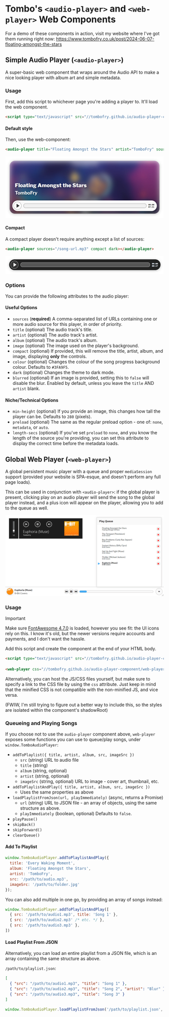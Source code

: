 # Tombo's `<audio-player>` and `<web-player>` Web Components

For a demo of these components in action, visit my website where I've got them running right now: <https://www.tombofry.co.uk/post/2024-06-07-floating-amongst-the-stars>

## Simple Audio Player (`<audio-player>`)

A super-basic web component that wraps around the Audio API to make a nice
looking player with album art and simple metadata.

### Usage

First, add this script to whichever page you're adding a player to. It'll load
the web component.

```html
<script type="text/javascript" src="//tombofry.github.io/audio-player-component/audio-player-component.min.js" defer></script>
```

#### Default style

Then, use the web-component:

```html
<audio-player title="Floating Amongst the Stars" artist="TomboFry" sources="/song-url.opus,/song-url.caf" image="/image-url.jpg" min-height="500"></audio-player>
```

![](images/screenshot-default.jpg)

#### Compact

A compact player doesn't require anything except a list of sources:

```html
<audio-player sources="/song-url.mp3" compact dark></audio-player>
```

![](images/screenshot-compact-dark.png)

### Options

You can provide the following attributes to the audio player:

#### Useful Options

* `sources` (**required**) A comma-separated list of URLs containing one or more
  audio source for this player, in order of priority.
* `title` (optional) The audio track's title.
* `artist` (optional) The audio track's artist.
* `album` (optional) The audio track's album.
* `image` (optional) The image used on the player's background.
* `compact` (optional) If provided, this will remove the title, artist, album,
  and image, displaying **only** the controls.
* `colour` (optional) Changes the colour of the song progress background colour.
  Defaults to `#3FA9F5`.
* `dark` (optional) Changes the theme to dark mode.
* `blurred` (optional) If an image is provided, setting this to `false` will
  disable the blur. Enabled by default, unless you leave the `title` AND
  `artist` blank.

#### Niche/Technical Options

* `min-height` (optional) If you provide an image, this changes how tall the
  player can be. Defaults to `280` (pixels).
* `preload` (optional) The same as the regular preload option - one of: `none`,
  `metadata`, or `auto`.
* `length-secs` (optional) If you've set `preload` to `none`, and you know the
  length of the source you're providing, you can set this attribute to display
  the correct time before the metadata loads.

## Global Web Player (`<web-player>`)

A global persistent music player with a queue and proper `mediaSession` support
(provided your website is SPA-esque, and doesn't perform any full page loads).

This can be used in conjunction with `<audio-player>`: if the global player is
present, clicking play on an audio player will send the song to the global
player instead, and a plus icon will appear on the player, allowing you to add
to the queue as well.

![](./images/screenshot-global-player.png)

### Usage

> [!IMPORTANT]
> Make sure [FontAwesome 4.7.0](https://fontawesome.com/v4/) is loaded, however
> you see fit: the UI icons rely on this. I know it's old, but the newer
> versions require accounts and payments, and I don't want the hassle.

Add this script and create the component at the end of your HTML body.

```html
<script type="text/javascript" src="//tombofry.github.io/audio-player-component/web-player/web-player.min.js" defer></script>

<web-player css="//tombofry.github.io/audio-player-component/web-player/web-player.min.css"></web-player>
```

Alternatively, you can host the JS/CSS files yourself, but make sure to specify
a link to the CSS file by using the `css` attribute. Just keep in mind that the minified CSS is not compatible with the non-minified JS, and vice versa.

(FWIW, I'm still trying to figure out a better way to include this, so the
styles are isolated within the component's shadowRoot)

### Queueing and Playing Songs

If you choose not to use the `audio-player` component above, `web-player`
exposes some functions you can use to queue/play songs, under
`window.TomboAudioPlayer`:

* `addToPlaylist({ title, artist, album, src, imageSrc })`
  * `src` (string) URL to audio file
  * `title` (string)
  * `album` (string, optional)
  * `artist` (string, optional)
  * `imageSrc` (string, optional) URL to image - cover art, thumbnail, etc.
* `addToPlaylistAndPlay({ title, artist, album, src, imageSrc })`
  * Uses the same properties as above
* `loadPlaylistFromJson(url, playImmediately)` (async, returns a Promise)
  * `url` (string) URL to JSON file - an array of objects, using the same
    structure as above.
  * `playImmediately` (boolean, optional) Defaults to `false`.
* `playPause()`
* `skipBack()`
* `skipForward()`
* `clearQueue()`

#### Add To Playlist

```js
window.TomboAudioPlayer.addToPlaylistAndPlay({
  title: 'Every Waking Moment',
  album: 'Floating Amongst the Stars',
  artist: 'TomboFry',
  src: '/path/to/audio.mp3',
  imageSrc: '/path/to/folder.jpg'
});
```

You can also add multiple in one go, by providing an array of songs instead:

```js
window.TomboAudioPlayer.addToPlaylistAndPlay([
  { src: '/path/to/audio1.mp3', title: 'Song 1' },
  { src: '/path/to/audio2.mp3' /* etc. */ },
  { src: '/path/to/audio3.mp3' },
])
```

#### Load Playlist From JSON

Alternatively, you can load an entire playlist from a JSON file, which is an
array containing the same structure as above.

`/path/to/playlist.json`:

```json
[
  { "src": "/path/to/audio1.mp3", "title": "Song 1" },
  { "src": "/path/to/audio2.mp3", "title": "Song 2", "artist": "Blur" },
  { "src": "/path/to/audio3.mp3", "title": "Song 3" }
]
```

```js
window.TomboAudioPlayer.loadPlaylistFromJson('/path/to/playlist.json', true);
```
